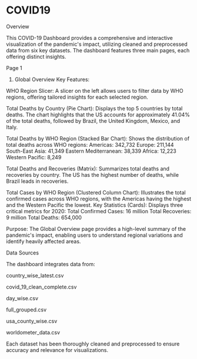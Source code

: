 # COVID19

Overview

This COVID-19 Dashboard provides a comprehensive and interactive visualization of the pandemic's impact, utilizing cleaned and preprocessed data from six key datasets. The dashboard features three main pages, each offering distinct insights.

Page 1

1. Global Overview
Key Features:

WHO Region Slicer: 
A slicer on the left allows users to filter data by WHO regions, offering tailored insights for each selected region.

Total Deaths by Country (Pie Chart): 
Displays the top 5 countries by total deaths. The chart highlights that the US accounts for approximately 41.04% of the total deaths, followed by Brazil, the United Kingdom, Mexico, and Italy.

Total Deaths by WHO Region (Stacked Bar Chart):
Shows the distribution of total deaths across WHO regions:
Americas: 342,732
Europe: 211,144
South-East Asia: 41,349
Eastern Mediterranean: 38,339
Africa: 12,223
Western Pacific: 8,249

Total Deaths and Recoveries (Matrix): 
Summarizes total deaths and recoveries by country. The US has the highest number of deaths, while Brazil leads in recoveries.

Total Cases by WHO Region (Clustered Column Chart):
Illustrates the total confirmed cases across WHO regions, with the Americas having the highest and the Western Pacific the lowest.
Key Statistics (Cards): Displays three critical metrics for 2020:
Total Confirmed Cases: 16 million
Total Recoveries: 9 million
Total Deaths: 654,000

Purpose:
The Global Overview page provides a high-level summary of the pandemic's impact, enabling users to understand regional variations and identify heavily affected areas.

Data Sources

The dashboard integrates data from:

country_wise_latest.csv

covid_19_clean_complete.csv

day_wise.csv

full_grouped.csv

usa_county_wise.csv

worldometer_data.csv

Each dataset has been thoroughly cleaned and preprocessed to ensure accuracy and relevance for visualizations.

